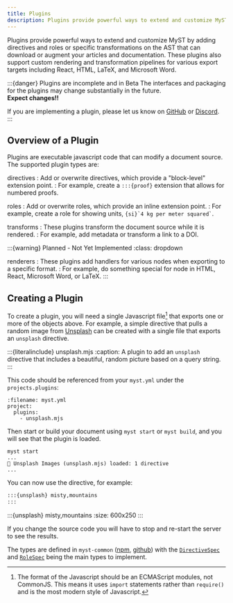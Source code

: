 ```yaml
---
title: Plugins
description: Plugins provide powerful ways to extend and customize MyST
---
```


Plugins provide powerful ways to extend and customize MyST by adding directives and roles or specific transformations on the AST that can download or augment your articles and documentation. These plugins also support custom rendering and transformation pipelines for various export targets including React, HTML, LaTeX, and Microsoft Word.

:::{danger} Plugins are incomplete and in Beta
The interfaces and packaging for the plugins may change substantially in the future.\
**Expect changes!!**

If you are implementing a plugin, please let us know on [GitHub](https://github.com/executablebooks/mystmd) or [Discord](https://discord.mystmd.org/).
:::

## Overview of a Plugin

Plugins are executable javascript code that can modify a document source. The supported plugin types are:

directives
: Add or overwrite directives, which provide a "block-level" extension point.
: For example, create a `:::{proof}` extension that allows for numbered proofs.

roles
: Add or overwrite roles, which provide an inline extension point.
: For example, create a role for showing units, `` {si}`4 kg per meter squared` ``.

transforms
: These plugins transform the document source while it is rendered.
: For example, add metadata or transform a link to a DOI.

:::{warning} Planned - Not Yet Implemented
:class: dropdown

renderers
: These plugins add handlers for various nodes when exporting to a specific format.
: For example, do something special for node in HTML, React, Microsoft Word, or LaTeX.
:::

## Creating a Plugin

To create a plugin, you will need a single Javascript file[^esm] that exports one or more of the objects above. For example, a simple directive that pulls a random image from [Unsplash](https://unsplash.com/) can be created with a single file that exports an `unsplash` directive.

[^esm]: The format of the Javascript should be an ECMAScript modules, not CommonJS. This means it uses `import` statements rather than `require()` and is the most modern style of Javascript.

:::{literalinclude} unsplash.mjs
:caption: A plugin to add an `unsplash` directive that includes a beautiful, random picture based on a query string.
:::

This code should be referenced from your `myst.yml` under the `projects.plugins`:

```{code} yaml
:filename: myst.yml
project:
  plugins:
    - unsplash.mjs
```

Then start or build your document using `myst start` or `myst build`, and you will see that the plugin is loaded.

```text
myst start
...
🔌 Unsplash Images (unsplash.mjs) loaded: 1 directive
...
```

You can now use the directive, for example:

```markdown
:::{unsplash} misty,mountains
:::
```

:::{unsplash} misty,mountains
:size: 600x250
:::

If you change the source code you will have to stop and re-start the server to see the results.

The types are defined in `myst-common` ([npm](https://www.npmjs.com/package/myst-common), [github](https://github.com/executablebooks/mystmd/tree/main/packages/myst-common)) with the [`DirectiveSpec`](https://github.com/executablebooks/mystmd/blob/9965925030c3fab6f34c20d11eeee7ffdafa73df/packages/myst-common/src/types.ts#L68-L77) and [`RoleSpec`](https://github.com/executablebooks/mystmd/blob/9965925030c3fab6f34c20d11eeee7ffdafa73df/packages/myst-common/src/types.ts#L79-L85) being the main types to implement.
